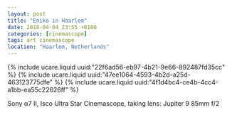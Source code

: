 ```yaml
---
layout: post
title: "Eniko in Haarlem"
date: 2018-04-04 23:55 +0100
categories: [cinemascope]
tags: art cinemascope
location: "Haarlem, Netherlands"
---
```


{% include ucare.liquid uuid:"22f6ad56-eb97-4b21-9e66-892487fd35cc" %}
{% include ucare.liquid uuid:"47ee1064-4593-4b2d-a25d-463123775dfe" %}
{% include ucare.liquid uuid:"4f1d4bc4-ce4b-4cc4-a1bb-ea55c22626ff" %}

Sony α7 II, Isco Ultra Star Cinemascope, taking lens: Jupiter 9 85mm f/2
